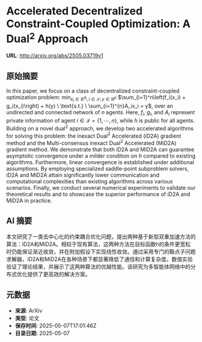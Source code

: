 # Accelerated Decentralized Constraint-Coupled Optimization: A Dual$^2$ Approach

**URL**: http://arxiv.org/abs/2505.03719v1

## 原始摘要

In this paper, we focus on a class of decentralized constraint-coupled
optimization problem: $\min_{x_i \in \mathbb{R}^{d_i}, i \in \mathcal{I}; y \in
\mathbb{R}^p}$ $\sum_{i=1}^n\left(f_i(x_i) + g_i(x_i)\right) + h(y) \
\text{s.t.} \ \sum_{i=1}^{n}A_ix_i = y$, over an undirected and connected
network of $n$ agents. Here, $f_i$, $g_i$, and $A_i$ represent private
information of agent $i \in \mathcal{I} = \{1, \cdots, n\}$, while $h$ is
public for all agents. Building on a novel dual$^2$ approach, we develop two
accelerated algorithms for solving this problem: the inexact Dual$^2$
Accelerated (iD2A) gradient method and the Multi-consensus inexact Dual$^2$
Accelerated (MiD2A) gradient method. We demonstrate that both iD2A and MiD2A
can guarantee asymptotic convergence under a milder condition on $h$ compared
to existing algorithms. Furthermore, linear convergence is established under
additional assumptions. By employing specialized saddle-point subproblem
solvers, iD2A and MiD2A attain significantly lower communication and
computational complexities than existing algorithms across various scenarios.
Finally, we conduct several numerical experiments to validate our theoretical
results and to showcase the superior performance of iD2A and MiD2A in practice.


## AI 摘要

本文研究了一类去中心化的约束耦合优化问题，提出两种基于新型双重加速方法的算法：iD2A和MiD2A。相较于现有算法，这两种方法在目标函数h的条件更宽松时仍能保证渐近收敛，并在附加假设下实现线性收敛。通过采用专门的鞍点子问题求解器，iD2A和MiD2A在各种场景下都显著降低了通信和计算复杂度。数值实验验证了理论结果，并展示了这两种算法的优越性能。该研究为多智能体网络中的分布式优化提供了更高效的解决方案。

## 元数据

- **来源**: ArXiv
- **类型**: 论文
- **保存时间**: 2025-05-07T17:01:46Z
- **目录日期**: 2025-05-07
